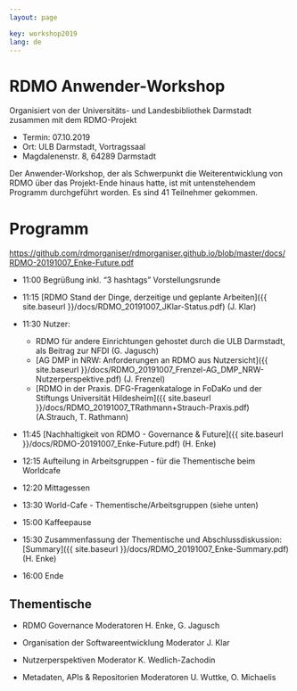 ```yaml
---
layout: page

key: workshop2019
lang: de
---
```


RDMO Anwender-Workshop 
=========

Organisiert von der Universitäts- und Landesbibliothek Darmstadt zusammen mit dem RDMO-Projekt 

- Termin:   07.10.2019
- Ort: ULB Darmstadt, Vortragssaal
- Magdalenenstr. 8,  64289 Darmstadt

Der Anwender-Workshop, der als Schwerpunkt die Weiterentwicklung von RDMO über das Projekt-Ende hinaus hatte, ist mit untenstehendem Programm durchgeführt worden. Es sind 41 Teilnehmer gekommen.

Programm
========
https://github.com/rdmorganiser/rdmorganiser.github.io/blob/master/docs/RDMO-20191007_Enke-Future.pdf
- 11:00  Begrüßung inkl. “3 hashtags” Vorstellungsrunde
- 11:15  [RDMO Stand der Dinge, derzeitige und geplante Arbeiten]({{ site.baseurl }}/docs/RDMO_20191007_JKlar-Status.pdf) (J. Klar)
- 11:30  Nutzer: 
	- RDMO für andere Einrichtungen gehostet durch die ULB Darmstadt, als Beitrag zur NFDI (G. Jagusch)
	- [AG DMP in NRW: Anforderungen an RDMO aus Nutzersicht]({{ site.baseurl }}/docs/RDMO_20191007_Frenzel-AG_DMP_NRW-Nutzerperspektive.pdf) (J. Frenzel)
	- [RDMO in der Praxis. DFG-Fragenkataloge in FoDaKo und der Stiftungs Universität Hildesheim]({{ site.baseurl }}/docs/RDMO_20191007_TRathmann+Strauch-Praxis.pdf) (A.Strauch, T. Rathmann)
	
- 11:45  [Nachhaltigkeit von RDMO - Governance & Future]({{ site.baseurl }}/docs/RDMO-20191007_Enke-Future.pdf) (H. Enke)
- 12:15  Aufteilung in Arbeitsgruppen - für die Thementische beim Worldcafe 
- 12:20  Mittagessen
- 13:30  World-Cafe - Thementische/Arbeitsgruppen (siehe unten)
- 15:00  Kaffeepause
- 15:30  Zusammenfassung der Thementische und Abschlussdiskussion: [Summary]({{ site.baseurl }}/docs/RDMO_20191007_Enke-Summary.pdf) (H. Enke)
- 16:00  Ende


Thementische
------------

- RDMO Governance 
	Moderatoren H. Enke, G. Jagusch
	
- Organisation der Softwareentwicklung
	Moderator  J. Klar
	
- Nutzerperspektiven
	Moderator  K. Wedlich-Zachodin
	
- Metadaten, APIs & Repositorien
	Moderatoren U. Wuttke, O. Michaelis 
	
